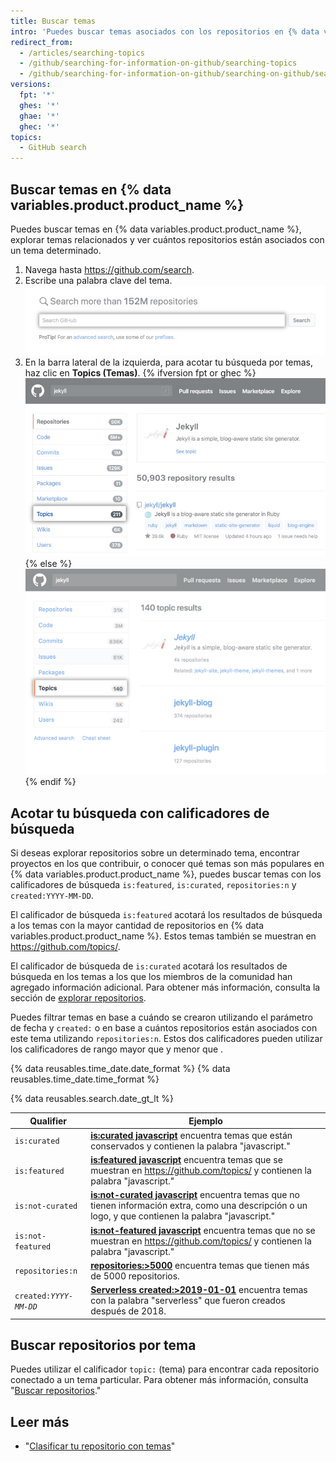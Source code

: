 ```yaml
---
title: Buscar temas
intro: 'Puedes buscar temas asociados con los repositorios en {% data variables.product.product_name %}.'
redirect_from:
  - /articles/searching-topics
  - /github/searching-for-information-on-github/searching-topics
  - /github/searching-for-information-on-github/searching-on-github/searching-topics
versions:
  fpt: '*'
  ghes: '*'
  ghae: '*'
  ghec: '*'
topics:
  - GitHub search
---
```


## Buscar temas en {% data variables.product.product_name %}

Puedes buscar temas en {% data variables.product.product_name %}, explorar temas relacionados y ver cuántos repositorios están asociados con un tema determinado.

1. Navega hasta https://github.com/search.
2. Escribe una palabra clave del tema. ![campo buscar](/assets/images/help/search/search-field.png)
3. En la barra lateral de la izquierda, para acotar tu búsqueda por temas, haz clic en **Topics (Temas)**.
{% ifversion fpt or ghec %}
  ![La página de resultados de búsqueda de repositorios de Jekyll con la opción de menú lateral de temas resaltada](/assets/images/help/search/topic-left-side-navigation-dotcom.png){% else %}
![Jekyll repository search results page on dotcom with topics side-menu option highlighted](/assets/images/help/search/topic-left-side-navigation.png){% endif %}

## Acotar tu búsqueda con calificadores de búsqueda

Si deseas explorar repositorios sobre un determinado tema, encontrar proyectos en los que contribuir, o conocer qué temas son más populares en {% data variables.product.product_name %}, puedes buscar temas con los calificadores de búsqueda `is:featured`, `is:curated`, `repositories:n` y `created:YYYY-MM-DD`.

El calificador de búsqueda `is:featured` acotará los resultados de búsqueda a los temas con la mayor cantidad de repositorios en {% data variables.product.product_name %}. Estos temas también se muestran en https://github.com/topics/.

El calificador de búsqueda de `is:curated` acotará los resultados de búsqueda en los temas a los que los miembros de la comunidad han agregado información adicional. Para obtener más información, consulta la sección de [explorar repositorios](https://github.com/github/explore).

Puedes filtrar temas en base a cuándo se crearon utilizando el parámetro de fecha y `created:` o en base a cuántos repositorios están asociados con este tema utilizando `repositories:n`. Estos dos calificadores pueden utilizar los calificadores de rango mayor que y menor que [](/search-github/getting-started-with-searching-on-github/understanding-the-search-syntax).

{% data reusables.time_date.date_format %} {% data reusables.time_date.time_format %}

{% data reusables.search.date_gt_lt %}

| Qualifier                 | Ejemplo                                                                                                                                                                                                                                       |
| ------------------------- | --------------------------------------------------------------------------------------------------------------------------------------------------------------------------------------------------------------------------------------------- |
| `is:curated`              | [**is:curated javascript**](https://github.com/search?utf8=%E2%9C%93&q=javascript+is%3Acurated&type=Topics) encuentra temas que están conservados y contienen la palabra "javascript."                                                        |
| `is:featured`             | [**is:featured javascript**](https://github.com/search?utf8=%E2%9C%93&q=javascript+is%3Afeatured&type=Topics) encuentra temas que se muestran en https://github.com/topics/ y contienen la palabra "javascript."                              |
| `is:not-curated`          | [**is:not-curated javascript**](https://github.com/search?utf8=%E2%9C%93&q=javascript+is%3Anot-curated&type=Topics) encuentra temas que no tienen información extra, como una descripción o un logo, y que contienen la palabra "javascript." |
| `is:not-featured`         | [**is:not-featured javascript**](https://github.com/search?utf8=%E2%9C%93&q=javascript+is%3Anot-featured&type=Topics) encuentra temas que no se muestran en https://github.com/topics/ y contienen la palabra "javascript."                   |
| `repositories:n`          | [**repositories:&gt;5000**](https://github.com/search?q=repositories%3A%3E5000) encuentra temas que tienen más de 5000 repositorios.                                                                                                    |
| <code>created:<em>YYYY-MM-DD</em></code> | [**Serverless created:&gt;2019-01-01**](https://github.com/search?q=Serverless+created%3A%3E2019-01-01&type=Topics) encuentra temas con la palabra "serverless" que fueron creados después de 2018.                                     |

## Buscar repositorios por tema

Puedes utilizar el calificador `topic:` (tema) para encontrar cada repositorio conectado a un tema particular. Para obtener más información, consulta "[Buscar repositorios](/search-github/searching-on-github/searching-for-repositories/#search-by-topic)."

## Leer más
- "[Clasificar tu repositorio con temas](/articles/classifying-your-repository-with-topics)"
